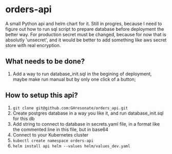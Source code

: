# orders-api
A small Python api and helm chart for it. Still in progres, because I need to figure out how to run sql script to prepare database before deployment the better way.
For production secret must be changed, because for now that is absolutly 'unsecret', and it would be better to add something like aws secret store with real encryption.
## What needs to be done?
1) Add a way to run database_init.sql in the begining of deployment, maybe make run manual but by only one click of a button;

## How to setup this api?
1) ```git clone git@github.com:GHresonate/orders_api.git```
2) Create postgres database in a way you like it, and run database_init.sql for this db
3) Add string to connect to database in secrets.yaml file, in a format like the commented line in this file, but in base64
4) Connect to your Kubernetes cluster
5) ```kubectl create namespace orders-api```
6) ```helm install api helm --values helm/values_dev.yaml```
